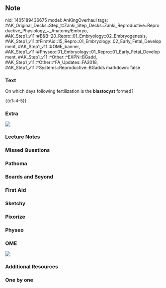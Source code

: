 ## Note
nid: 1405189436675
model: AnKingOverhaul
tags: #AK_Original_Decks::Step_1::Zanki_Step_Decks::Zanki_Reproductive::Reproductive_Physiology_+_Anatomy/Embryo, #AK_Step1_v11::#B&B::20_Repro::01_Embryology::02_Embryogenesis, #AK_Step1_v11::#FirstAid::15_Repro::01_Embryology::02_Early_Fetal_Development, #AK_Step1_v11::#OME_banner, #AK_Step1_v11::#Physeo::01_Embryology::01_Repro::01_Early_Fetal_Development, #AK_Step1_v11::^Other::^EXPN::BGadd, #AK_Step1_v11::^Other::^FA_Updates::FA2018, #AK_Step1_v11::^Systems::Reproductive::BGadds
markdown: false

### Text
On which days following fertilization is the <b>blastocyst</b>
formed?
<div>
  {{c1::4-5}}
</div>

### Extra
<div><img src="paste-76102525517825.jpg"></div>

### Lecture Notes


### Missed Questions


### Pathoma


### Boards and Beyond


### First Aid


### Sketchy


### Pixorize


### Physeo


### OME
<div class="ome-widget">
  <a href="https://onlinemeded.org?ref=anki"><img src=
  "_OME_AnkiFlashcards_General_4.png"></a>
</div>

### Additional Resources


### One by one

